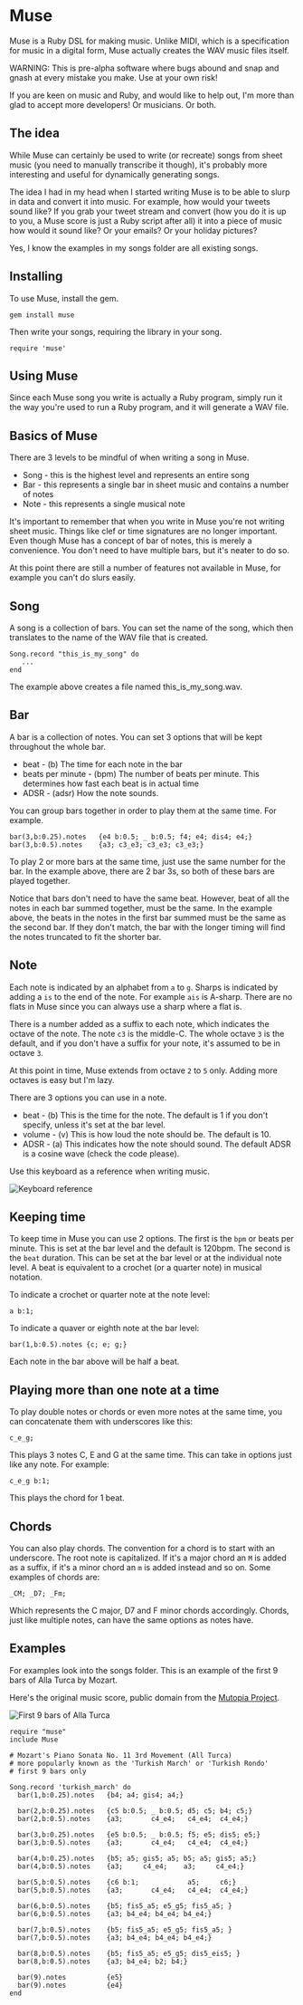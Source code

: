 # Muse

Muse is a Ruby DSL for making music. Unlike MIDI, which is a specification for music in a digital form, Muse actually creates the WAV music files itself.

WARNING: This is pre-alpha software where bugs abound and snap and gnash at every mistake you make. Use at your own risk!

If you are keen on music and Ruby, and would like to help out, I'm more than glad to accept more developers! Or musicians. Or both.

## The idea

While Muse can certainly be used to write (or recreate) songs from sheet music (you need to manually transcribe it though), it's probably more interesting and useful for dynamically generating songs.

The idea I had in my head when I started writing Muse is to be able to slurp in data and convert it into music. For example, how would your tweets sound like? If you grab your tweet stream and convert (how you do it is up to you, a Muse score is just a Ruby script after all) it into a piece of music how would it sound like? Or your emails? Or your holiday pictures?

Yes, I know the examples in my songs folder are all existing songs.

## Installing

To use Muse, install the gem.

    gem install muse

Then write your songs, requiring the library in your song.

    require 'muse'

## Using Muse

Since each Muse song you write is actually a Ruby program, simply run it the way you're used to run a Ruby program, and it will generate a WAV file.

## Basics of Muse

There are 3 levels to be mindful of when writing a song in Muse.

* Song - this is the highest level and represents an entire song
* Bar - this represents a single bar in sheet music and contains a number of notes
* Note - this represents a single musical note

It's important to remember that when you write in Muse you're not writing sheet music. Things like clef or time signatures are no longer important. Even though Muse has a concept of bar of notes, this is merely a convenience. You don't need to have multiple bars, but it's neater to do so.

At this point there are still a number of features not available in Muse, for example you can't do slurs easily.

## Song

A song is a collection of bars. You can set the name of the song, which then translates to the name of the WAV file that is created.

    Song.record "this_is_my_song" do
       ...
    end

The example above creates a file named this\_is\_my\_song.wav.

## Bar

A bar is a collection of notes. You can set 3 options that will be kept throughout the whole bar.

* beat - (b) The time for each note in the bar
* beats per minute - (bpm) The number of beats per minute. This determines how fast each beat is in actual time
* ADSR - (adsr) How the note sounds.

You can group bars together in order to play them at the same time. For example.

    bar(3,b:0.25).notes   {e4 b:0.5; _ b:0.5; f4; e4; dis4; e4;}
    bar(3,b:0.5).notes    {a3; c3_e3; c3_e3; c3_e3;}

To play 2 or more bars at the same time, just use the same number for the bar. In the example above, there are 2 bar 3s, so both of these bars are played together.

Notice that bars don't need to have the same beat. However, beat of all the notes in each bar summed together, must be the same. In the example above, the beats in the notes in the first bar summed must be the same as the second bar. If they don't match, the bar with the longer timing will find the notes truncated to fit the shorter bar. 

## Note

Each note is indicated by an alphabet from `a` to `g`. Sharps is indicated by adding a `is` to the end of the note. For example `ais` is A-sharp. There are no flats in Muse since you can always use a sharp where a flat is.

There is a number added as a suffix to each note, which indicates the octave of the note. The note `c3` is the middle-C. The whole octave `3` is the default, and if you don't have a suffix for your note, it's assumed to be in octave `3`. 

At this point in time, Muse extends from octave `2` to `5` only. Adding more octaves is easy but I'm lazy.

There are 3 options you can use in a note.

* beat - (b) This is the time for the note. The default is 1 if you don't specify, unless it's set at the bar level.
* volume - (v) This is how loud the note should be. The default is 10.
* ADSR - (a) This indicates how the note should sound. The default ADSR is a cosine wave (check the code please).

Use this keyboard as a reference when writing music.

![Keyboard reference](keyboard-piano-notes.png)

## Keeping time

To keep time in Muse you can use 2 options. The first is the `bpm` or beats per minute. This is set at the bar level and the default is 120bpm. The second is the `beat` duration. This can be set at the bar level or at the individual note level. A beat is equivalent to a crochet (or a quarter note) in musical notation. 

To indicate a crochet or quarter note at the note level:

    a b:1;
    
To indicate a quaver or eighth note at the bar level:

    bar(1,b:0.5).notes {c; e; g;}
    
Each note in the bar above will be half a beat.

## Playing more than one note at a time

To play double notes or chords or even more notes at the same time, you can concatenate them with underscores like this:

    c_e_g; 
    
This plays 3 notes C, E and G at the same time. This can take in options just like any note. For example:

    c_e_g b:1;
    
This plays the chord for 1 beat.

## Chords

You can also play chords. The convention for a chord is to start with an underscore. The root note is capitalized. If it's a major chord an `M` is added as a suffix, if it's a minor chord an `m` is added instead and so on. Some examples of chords are:

    _CM; _D7; _Fm;
    
Which represents the C major, D7 and F minor chords accordingly. Chords, just like multiple notes, can have the same options as notes have.

## Examples

For examples look into the songs folder. This is an example of the first 9 bars of Alla Turca by Mozart.

Here's the original music score, public domain from the [Mutopia Project](http://www.mutopiaproject.org/cgibin/make-table.cgi?searchingfor=rondo+alla+turca).

![First 9 bars of Alla Turca](turkish_march.png)

    require "muse"
    include Muse

    # Mozart's Piano Sonata No. 11 3rd Movement (All Turca)
    # more popularly known as the 'Turkish March' or 'Turkish Rondo'
    # first 9 bars only

    Song.record 'turkish_march' do
      bar(1,b:0.25).notes   {b4; a4; gis4; a4;}

      bar(2,b:0.25).notes   {c5 b:0.5; _ b:0.5; d5; c5; b4; c5;}
      bar(2,b:0.5).notes    {a3;       c4_e4;   c4_e4;  c4_e4;} 

      bar(3,b:0.25).notes   {e5 b:0.5; _ b:0.5; f5; e5; dis5; e5;}
      bar(3,b:0.5).notes    {a3;       c4_e4;   c4_e4;  c4_e4;} 

      bar(4,b:0.25).notes   {b5; a5; gis5; a5; b5; a5; gis5; a5;}
      bar(4,b:0.5).notes    {a3;     c4_e4;    a3;     c4_e4;}  

      bar(5,b:0.5).notes    {c6 b:1;            a5;     c6;}
      bar(5,b:0.5).notes    {a3;       c4_e4;   c4_e4;  c4_e4;} 

      bar(6,b:0.5).notes    {b5; fis5_a5; e5_g5; fis5_a5; }
      bar(6,b:0.5).notes    {a3; b4_e4; b4_e4; b4_e4;}  

      bar(7,b:0.5).notes    {b5; fis5_a5; e5_g5; fis5_a5; }
      bar(7,b:0.5).notes    {a3; b4_e4; b4_e4; b4_e4;}  

      bar(8,b:0.5).notes    {b5; fis5_a5; e5_g5; dis5_eis5; }
      bar(8,b:0.5).notes    {a3; b4_e4; b2; b4;}  

      bar(9).notes          {e5}
      bar(9).notes          {e4}  
    end


